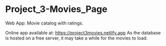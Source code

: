 # Project_3-Movies_Page

Web App: Movie catalog with ratings.

Online app available at: https://project3movies.netlify.app
As the database is hosted on a free server, it may take a while for the movies to load.
 
